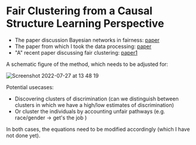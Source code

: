 # Fair Clustering from a Causal Structure Learning Perspective

- The paper discussion Bayesian networks in fairness: [paper](https://arxiv.org/pdf/1907.06430.pdf)
- The paper from which I took the data processing: [paper](https://ojs.aaai.org/index.php/AAAI/article/view/6565)
- "A" recent paper discussing fair clustering: [paper1](https://proceedings.neurips.cc/paper/2019/file/fc192b0c0d270dbf41870a63a8c76c2f-Paper.pdf)

A schematic figure of the method, which needs to be adjusted for:

![Screenshot 2022-07-27 at 13 48 19](https://user-images.githubusercontent.com/38718986/181239603-395c5141-599a-4469-8a61-026550c247fc.png)

Potential usecases: 

- Discovering clusters of discrimination (can we distinguish between clusters in which we have a high/low estimates of discrimination)
- Or cluster the individuals by accounting unfair pathways (e.g. race/gender -> get's the job )

In both cases, the equations need to be modified accordingly (which I have not done yet).
